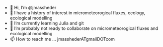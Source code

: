- 👋 Hi, I’m @jmassheder
- 👀 I have a history of interest in micrometeorogical fluxes, ecology, ecological modelling
- 🌱 I’m currently learning Julia and git
- 💞️ I’m probably not ready to collaborate on micrometeorogical fluxes and ecological modelling
- 📫 How to reach me ... jmasshederATgmailDOTcom

<!---
jmassheder/jmassheder is a ✨ special ✨ repository because its `README.md` (this file) appears on your GitHub profile.
You can click the Preview link to take a look at your changes.
--->
